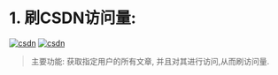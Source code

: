 # 1. 刷CSDN访问量: 
[![csdn](https://github.com/QiliangFan/Workflows/actions/workflows/csdn.yaml/badge.svg?branch=master)](https://github.com/QiliangFan/Workflows/actions/workflows/csdn.yaml) [![csdn](https://img.shields.io/static/v1?style=flat&logo=Node.js&label=&message=csdn.js&color=yellow)](JSscripts/csdn.js)

> 主要功能: 获取指定用户的所有文章, 并且对其进行访问,从而刷访问量.
